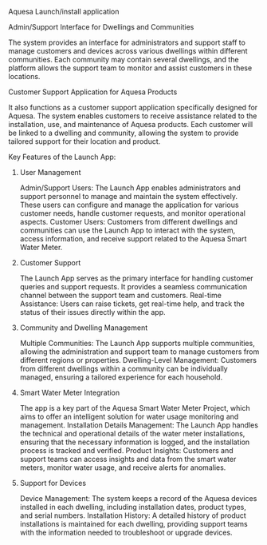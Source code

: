 Aquesa Launch/install application

Admin/Support Interface for Dwellings and Communities

The system provides an interface for administrators and support staff to manage customers and devices across various dwellings within different communities. Each community may contain several dwellings, and the platform allows the support team to monitor and assist customers in these locations.

Customer Support Application for Aquesa Products

It also functions as a customer support application specifically designed for Aquesa. The system enables customers to receive assistance related to the installation, use, and maintenance of Aquesa products. Each customer will be linked to a dwelling and community, allowing the system to provide tailored support for their location and product.

Key Features of the Launch App:
1. User Management

    Admin/Support Users: The Launch App enables administrators and support personnel to manage and maintain the system effectively. These users can configure and manage the application for various customer needs, handle customer requests, and monitor operational aspects.
    Customer Users: Customers from different dwellings and communities can use the Launch App to interact with the system, access information, and receive support related to the Aquesa Smart Water Meter.

2. Customer Support

    The Launch App serves as the primary interface for handling customer queries and support requests. It provides a seamless communication channel between the support team and customers.
    Real-time Assistance: Users can raise tickets, get real-time help, and track the status of their issues directly within the app.

3. Community and Dwelling Management

    Multiple Communities: The Launch App supports multiple communities, allowing the administration and support team to manage customers from different regions or properties.
    Dwelling-Level Management: Customers from different dwellings within a community can be individually managed, ensuring a tailored experience for each household.

4. Smart Water Meter Integration

    The app is a key part of the Aquesa Smart Water Meter Project, which aims to offer an intelligent solution for water usage monitoring and management.
    Installation Details Management: The Launch App handles the technical and operational details of the water meter installations, ensuring that the necessary information is logged, and the installation process is tracked and verified.
    Product Insights: Customers and support teams can access insights and data from the smart water meters, monitor water usage, and receive alerts for anomalies.

5. Support for Devices

    Device Management: The system keeps a record of the Aquesa devices installed in each dwelling, including installation dates, product types, and serial numbers.
    Installation History: A detailed history of product installations is maintained for each dwelling, providing support teams with the information needed to troubleshoot or upgrade devices.